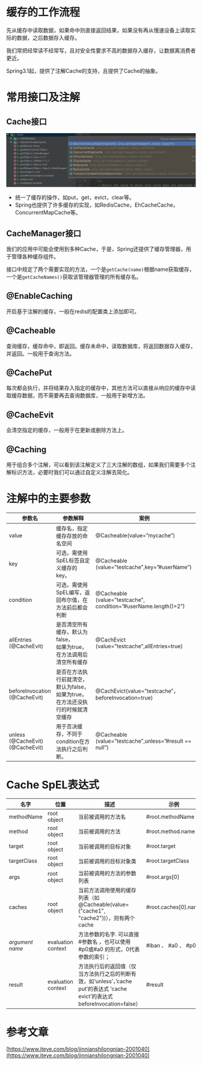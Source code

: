 # 缓存的工作流程

先从缓存中读取数据，如果命中则直接返回结果，如果没有再从慢速设备上读取实际的数据，之后数据存入缓存。

我们常把经常读不经常写，且对安全性要求不高的数据存入缓存，让数据离消费者更近。

Spring3.1起，提供了注解Cache的支持，且提供了Cache的抽象。

# 常用接口及注解

## Cache接口

![](img/cache.png)

- 统一了缓存的操作，如put，get，evict，clear等。
- Spring也提供了许多缓存的实现，如RedisCache，EhCacheCache，ConcurrentMapCache等。

## CacheManager接口

我们的应用中可能会使用到多种Cache，于是，Spring还提供了缓存管理器，用于管理各种缓存组件。

接口中规定了两个需要实现的方法，一个是`getCache(name)`根据name获取缓存，一个是`getCacheNames()`获取该管理器管理的所有缓存名。

## @EnableCaching

开启基于注解的缓存，一般在redis的配置类上添加即可。

## @Cacheable

查询缓存，缓存命中，即返回。缓存未命中，读取数据库，将返回数据存入缓存，并返回。一般用于查询方法。

## @CachePut

每次都会执行，并将结果存入指定的缓存中，其他方法可以直接从响应的缓存中读取缓存数据，而不需要再去查询数据库，一般用于新增方法。

## @CacheEvit

会清空指定的缓存，一般用于在更新或删除方法上。

## @Caching

用于组合多个注解，可以看到该注解定义了三大注解的数组，如果我们需要多个注解标识方法，必要时我们可以通过自定义注解去简化。

# 注解中的主要参数

| 参数名                                     | 参数解释                                                     | 案例                                                         |
| ------------------------------------------ | ------------------------------------------------------------ | ------------------------------------------------------------ |
| value                                      | 缓存名，指定缓存存放的命名空间                               | @Cacheable(value=”mycache”)                                  |
| key                                        | 可选，需使用SpEL标签自定义缓存的key。                        | @Cacheable<br />(value=”testcache”,key=”#userName”)          |
| condition                                  | 可选，需使用SpEL编写，返回布尔值，在方法前后都会判断         | @Cacheable<br />(value=”testcache”,<br />condition=”#userName.length()>2”) |
| allEntries<br />(@CacheEvit)               | 是否清空所有缓存，默认为false，<br />如果为true，在方法调用后清空所有缓存 | @CachEvict<br />(value=”testcache”,allEntries=true)          |
| beforeInvocation<br />(@CacheEvit)         | 是否在方法执行前就清空，默认为false，<br />如果为true，在方法还没执行的时候就清空缓存 | @CachEvict(value=”testcache”，<br />beforeInvocation=true)   |
| unless<br />(@CacheEvit)<br />(@CacheEvit) | 用于否决缓存，不同于condition在方法执行之后判断。            | @Cacheable<br />(value=”testcache”,unless=”#result == null”) |

# Cache SpEL表达式

| **名字**        | **位置**           | **描述**                                                     | **示例**             |
| --------------- | ------------------ | ------------------------------------------------------------ | -------------------- |
| methodName      | root object        | 当前被调用的方法名                                           | #root.methodName     |
| method          | root object        | 当前被调用的方法                                             | #root.method.name    |
| target          | root object        | 当前被调用的目标对象                                         | #root.target         |
| targetClass     | root object        | 当前被调用的目标对象类                                       | #root.targetClass    |
| args            | root object        | 当前被调用的方法的参数列表                                   | #root.args[0]        |
| caches          | root object        | 当前方法调用使用的缓存列表（如@Cacheable(value={"cache1", "cache2"})），则有两个cache | #root.caches[0].name |
| *argument name* | evaluation context | 方法参数的名字. 可以直接 #参数名 ，也可以使用 #p0或#a0 的形式，0代表参数的索引； | #iban 、 #a0 、 #p0  |
| result          | evaluation context | 方法执行后的返回值（仅当方法执行之后的判断有效，如‘unless’，’cache put’的表达式 ’cache evict’的表达式beforeInvocation=false） | #result              |

# 参考文章

[https://www.iteye.com/blog/jinnianshilongnian-2001040](https://www.iteye.com/blog/jinnianshilongnian-2001040)